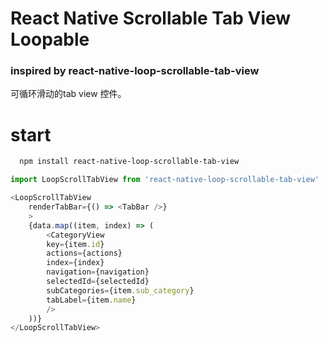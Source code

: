 # React Native Scrollable Tab View Loopable

### inspired by react-native-loop-scrollable-tab-view

可循环滑动的tab view 控件。

# start 

```bash
  npm install react-native-loop-scrollable-tab-view
```


```js
import LoopScrollTabView from 'react-native-loop-scrollable-tab-view'

<LoopScrollTabView
    renderTabBar={() => <TabBar />}
    >
    {data.map((item, index) => (
        <CategoryView
        key={item.id}
        actions={actions}
        index={index}
        navigation={navigation}
        selectedId={selectedId}
        subCategories={item.sub_category}
        tabLabel={item.name}
        />
    ))}
</LoopScrollTabView>
```
